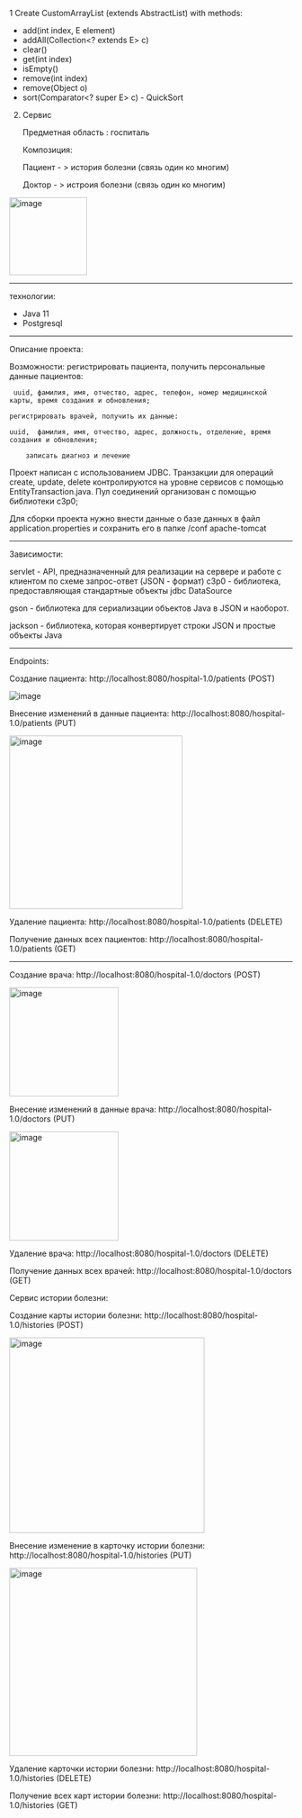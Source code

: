 1  Create CustomArrayList (extends AbstractList) with methods:
 - add(int index, E element)
 - addAll(Collection<? extends E> c)
 - clear()
 - get(int index)
 - isEmpty()
 - remove(int index)
 - remove(Object o)
 - sort(Comparator<? super E> c) - QuickSort


2. Сервис

   Предметная область : госпиталь

   Композиция:

   Пациент - >  история болезни (связь один ко многим)

   Доктор - >  истроия болезни (связь один ко многим)
   
<img width="138" alt="image" src="https://github.com/MMMMr1/intensive/assets/95496893/4720b54c-9d57-434f-88ce-f66b1026c4a3">

_______________________________________________________________________________

 технологии:

 - Java 11
 - Postgresql

______________________________________________________________________________

Описание проекта:

   Возможности:    регистрировать пациента, получить персональные данные пациентов:
   
  	 uuid, фамилия, имя, отчество, адрес, телефон, номер медицинской карты, время создания и обновления;
   
   	регистрировать врачей, получить их данные: 
   
   	uuid,  фамилия, имя, отчество, адрес, должность, отделение, время создания и обновления;
		
  		записать диагноз и лечение

  Проект написан с использованием JDBC. 
		Транзакции для операций create, update, delete контролируются на уровне сервисов с помощью EntityTransaction.java. 
		Пул соединений организован с помощью библиотеки c3p0;

  Для сборки проекта нужно внести данные о базе данных в файл application.properties и сохранить его в папке /conf apache-tomcat

_____________________________________________________________________________    

   Зависимости:
   
   servlet -  API, предназначенный для реализации на сервере и работе с клиентом по схеме запрос-ответ (JSON - формат)
   c3p0 - библиотека, предоставляющая стандартные объекты jdbc DataSource
   
   gson - библиотека для сериализации объектов Java в JSON и наоборот.
   
   jackson - библиотека, которая конвертирует строки JSON и простые объекты Java
   
________________________________________________________________________________
   

Endpoints: 

Создание пациента: http://localhost:8080/hospital-1.0/patients (POST)
 
![image](https://github.com/MMMMr1/intensive/assets/95496893/95890769-29a7-46cf-a63d-4d91a654e5d3)

Внесение изменений в данные пациента: http://localhost:8080/hospital-1.0/patients (PUT)
 
<img width="308" alt="image" src="https://github.com/MMMMr1/intensive/assets/95496893/684ef0f6-ec54-4d2a-96bb-509566efa4e3">

Удаление пациента: http://localhost:8080/hospital-1.0/patients (DELETE)


Получение данных всех пациентов: http://localhost:8080/hospital-1.0/patients (GET)

_____________________________________________________________________________

Создание врача: http://localhost:8080/hospital-1.0/doctors (POST)

<img width="194" alt="image" src="https://github.com/MMMMr1/intensive/assets/95496893/4d080003-7fa8-4643-a092-c6aa37777380">
 

Внесение изменений в данные врача: http://localhost:8080/hospital-1.0/doctors (PUT)

<img width="194" alt="image" src="https://github.com/MMMMr1/intensive/assets/95496893/4d080003-7fa8-4643-a092-c6aa37777380">
 

Удаление врача: http://localhost:8080/hospital-1.0/doctors (DELETE)
 
 
Получение данных всех врачей: http://localhost:8080/hospital-1.0/doctors (GET)
 

Сервис истории болезни:

Создание карты истории болезни: http://localhost:8080/hospital-1.0/histories (POST)

<img width="347" alt="image" src="https://github.com/MMMMr1/intensive/assets/95496893/0b742ace-e2bf-414e-b5a1-4a77c2084a0a">

Внесение изменение в карточку истории болезни: http://localhost:8080/hospital-1.0/histories (PUT)

<img width="334" alt="image" src="https://github.com/MMMMr1/intensive/assets/95496893/27ea9f46-5a87-448e-b8ff-d602773ee35b">

Удаление карточки истории болезни: http://localhost:8080/hospital-1.0/histories (DELETE)

Получение всех карт истории болезни: http://localhost:8080/hospital-1.0/histories (GET)
 








   
